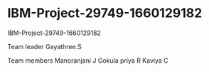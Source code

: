 # IBM-Project-29749-1660129182
IBM-Project-29749-1660129182



Team leader
Gayathree.S


Team members
Manoranjani J
Gokula priya R
Kaviya C




